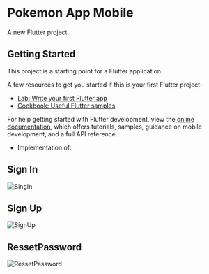   # Pokemon App Mobile

A new Flutter project.

## Getting Started

This project is a starting point for a Flutter application.

A few resources to get you started if this is your first Flutter project:

- [Lab: Write your first Flutter app](https://docs.flutter.dev/get-started/codelab)
- [Cookbook: Useful Flutter samples](https://docs.flutter.dev/cookbook)

For help getting started with Flutter development, view the
[online documentation](https://docs.flutter.dev/), which offers tutorials,
samples, guidance on mobile development, and a full API reference.

- Implementation of:

## Sign In
![SingIn](https://github.com/AnthonySimbana/Flutter-pokemonApp/assets/90488409/f43ce7d2-9c28-4599-8617-5768ef889ff7)


## Sign Up
![SignUp](https://github.com/AnthonySimbana/Flutter-pokemonApp/assets/90488409/596f7e53-002e-4ab7-9a88-71cfcd4b59ef)


## RessetPassword
![RessetPassword](https://github.com/AnthonySimbana/Flutter-pokemonApp/assets/90488409/2b5e180a-9fba-4598-ba15-75f5c249814b)
